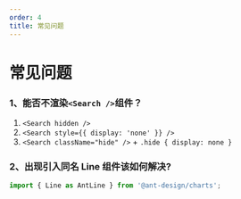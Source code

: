 ```yaml
---
order: 4
title: 常见问题
---
```


# 常见问题

### 1、能否不渲染`<Search />`组件？

1. `<Search hidden />`
2. `<Search style={{ display: 'none' }} />`
1. `<Search className="hide" />` + `.hide { display: none }`

### 2、出现引入同名 Line 组件该如何解决?

```js
import { Line as AntLine } from '@ant-design/charts';
```
